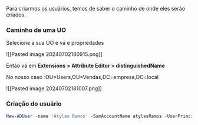 Para criarmos os usuários, temos de saber o caminho de onde eles serão criados.

### Caminho de uma UO

Selecione a sua UO e vá e propriedades

![[Pasted image 20240702180915.png]]

Então vá em **Extensions > Attribute Editor > distinguishedName**

No nosso caso :OU=Users,OU=Vendas,DC=empresa,DC=local

![[Pasted image 20240702181007.png]]
### Criação do usuário

```powershell
New-ADUser -name 'Atylas Ramos' -SamAccountName atylasRamos -UserPrincipalName atylasramos@empresa.local -Path "OU=Users,OU=Vendas,DC=empresa,DC=local" -AccountPassword (ConvertTo-SecureString -AsPlainText 'Senha123' -force) -Enable
```
